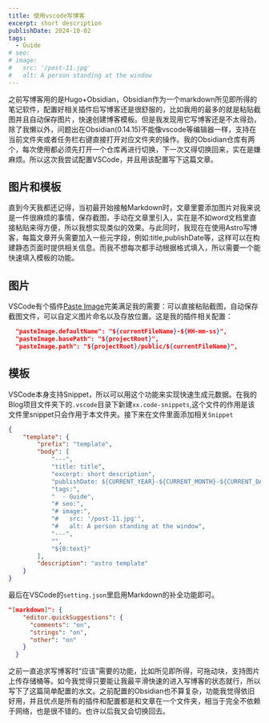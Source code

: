 ```yaml
---
title: 使用vscode写博客
excerpt: short description
publishDate: 2024-10-02
tags:
  - Guide
# seo:
# image:
#   src: '/post-11.jpg'
#   alt: A person standing at the window
---
```


之前写博客用的是Hugo+Obsidian，Obsidian作为一个markdown所见即所得的笔记软件，配置好相关插件后写博客还是很舒服的，比如我用的最多的就是粘贴截图并且自动保存图片，快速创建博客模板。但是我发现用它写博客还是不太得劲，除了我懒以外，问题出在Obsidian(0.14.15)不能像vscode等编辑器一样，支持在当前文件夹或者任务栏右键直接打开对应文件夹的操作。我的Obsidian仓库有两个，每次使用都必须先打开一个仓库再进行切换，下一次又得切换回来，实在是嫌麻烦。所以这次我尝试配置VSCode，并且用该配置写下这篇文章。

## 图片和模板

直到今天我都还记得，当初最开始接触Markdown时，文章里要添加图片对我来说是一件很麻烦的事情，保存截图，手动在文章里引入，实在是不如word文档里直接粘贴来得方便，所以我想实现类似的效果。与此同时，我现在在使用Astro写博客，每篇文章开头需要加入一些元字段，例如:title,publishDate等，这样可以在构建静态页面时提供相关信息。而我不想每次都手动根据格式填入，所以需要一个能快速填入模板的功能。

## 图片

VSCode有个插件[Paste Image](https://marketplace.visualstudio.com/items?itemName=mushan.vscode-paste-image)完美满足我的需要：可以直接粘贴截图，自动保存截图文件，可以自定义图片命名以及存放位置。这是我的插件相关配置：

```Json
  "pasteImage.defaultName": "${currentFileName}-${HH-mm-ss}",
  "pasteImage.basePath": "${projectRoot}",
  "pasteImage.path": "${projectRoot}/public/${currentFileName}",
```

## 模板
VSCode本身支持Snippet，所以可以用这个功能来实现快速生成元数据。在我的Blog项目文件夹下的`.vscode`目录下新建`xx.code-snippets`,这个文件的作用是该文件里snippet只会作用于本文件夹。接下来在文件里面添加相关`Snippet`
```Json
{
    "template": {
        "prefix": "template",
        "body": [
            "---",
            "title: title",
            "excerpt: short description",
            "publishDate: ${CURRENT_YEAR}-${CURRENT_MONTH}-${CURRENT_DATE}",
            "tags:",
            "  - Guide",
            "# seo:",
            "# image:",
            "#   src: '/post-11.jpg'",
            "#   alt: A person standing at the window",
            "---",
            "",
            "${0:text}"
        ],
        "description": "astro template"
    }
}
```

最后在VSCode的`setting.json`里启用Markdown的补全功能即可。

```Json
"[markdown]": {
    "editor.quickSuggestions": {
      "comments": "on",
      "strings": "on",
      "other": "on"
    }
  }
```

之前一直追求写博客时“应该”需要的功能，比如所见即所得，可拖动块，支持图片上传存储桶等。如今我觉得只要能让我最平滑快速的进入写博客的状态就行，所以写下了这篇简单配置的水文。之前配置的Obsidian也不算复杂，功能我觉得依旧好用，并且优点是所有的插件和配置都是和文章在一个文件夹，相当于完全不依赖于网络，也是很不错的。也许以后我又会切换回去。




